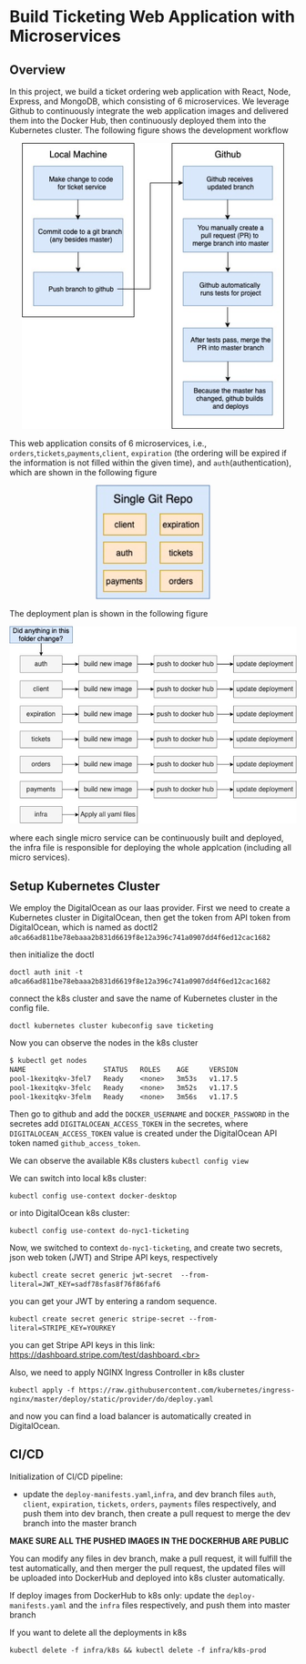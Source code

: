 # Build Ticketing Web Application with Microservices 
## Overview
In this project, we build a ticket ordering web application with React, Node, Express, and MongoDB, which consisting of 6 microservices. We leverage Github to continuously integrate the web application images and delivered them into the Docker Hub, then continuously deployed them into the Kubernetes cluster. The following figure shows the development workflow
<p align="center">
  <img width="460" src="https://github.com/cy235/ticketing/blob/master/images/local_git.jpg">
</p>


This web application consits of 6 microservices, i.e., `orders`,`tickets`,`payments`,`client`, `expiration` (the ordering will be expired if the information is not filled within the given time), and `auth`(authentication), which are shown in the following figure
<p align="center">
  <img width="200" src="https://github.com/cy235/ticketing/blob/master/images/micro_service.jpg">
</p>


The deployment plan is shown in the following figure
<p align="center">
  <img width="660" src="https://github.com/cy235/ticketing/blob/master/images/microservice_chart%20(1).jpg">
</p>

where each single micro service can be continuously built and deployed, the infra file is responsible for deploying the whole applcation (including all micro services). 

## Setup Kubernetes Cluster
We employ the DigitalOcean as our Iaas provider. First we need to create a Kubernetes cluster in DigitalOcean, then get the token from API token from DigitalOcean, which is named as doctl2 `a0ca66ad811be78ebaaa2b831d6619f8e12a396c741a0907dd4f6ed12cac1682` <br>

then initialize the doctl <br>

```
doctl auth init -t a0ca66ad811be78ebaaa2b831d6619f8e12a396c741a0907dd4f6ed12cac1682 
```
connect the k8s cluster and save the name of Kubernetes cluster in the config file. <br>
```
doctl kubernetes cluster kubeconfig save ticketing 
```
Now you can observe the nodes in the k8s cluster <br>
```
$ kubectl get nodes
NAME                   STATUS   ROLES    AGE     VERSION
pool-1kexitqkv-3fel7   Ready    <none>   3m53s   v1.17.5
pool-1kexitqkv-3felc   Ready    <none>   3m52s   v1.17.5
pool-1kexitqkv-3felm   Ready    <none>   3m56s   v1.17.5
```
Then go to github and add the `DOCKER_USERNAME` and `DOCKER_PASSWORD` in the secretes
add `DIGITALOCEAN_ACCESS_TOKEN` in the secretes,
where `DIGITALOCEAN_ACCESS_TOKEN` value is created under the DigitalOcean API token named `github_access_token`.

We can observe the available K8s clusters 
`kubectl config view`

We can switch into local k8s cluster: 
```
kubectl config use-context docker-desktop
``` 
or into DigitalOcean k8s cluster:
```
kubectl config use-context do-nyc1-ticketing
```

Now, we switched to context `do-nyc1-ticketing`, and create two secrets, json web token (JWT) and Stripe API keys, respectively

```
kubectl create secret generic jwt-secret  --from-literal=JWT_KEY=sadf78sfas8f76f86faf6
```
you can get your JWT by entering a random sequence. <br>
```
kubectl create secret generic stripe-secret --from-literal=STRIPE_KEY=YOURKEY
```
you can get Stripe API keys in this link: https://dashboard.stripe.com/test/dashboard.<br>

Also, we need to apply NGINX Ingress Controller in k8s cluster
```
kubectl apply -f https://raw.githubusercontent.com/kubernetes/ingress-nginx/master/deploy/static/provider/do/deploy.yaml
```
and now you can find a load balancer is automatically created in DigitalOcean.

## CI/CD
Initialization of CI/CD pipeline: 
* update the `deploy-manifests.yaml`,`infra`, and dev branch files `auth`, `client`, `expiration`, `tickets`, `orders`, `payments` files respectively, and push them into dev branch, then create a pull request to merge the dev branch into the master branch

**MAKE SURE ALL THE PUSHED IMAGES IN THE DOCKERHUB ARE PUBLIC**

You can modify any files in dev branch, make a pull request, it will fulfill the test automatically, and then merger the pull request, the updated files will be uploaded into DockerHub and deployed into k8s cluster automatically.  

If deploy images from DockerHub to k8s only:
update the `deploy-manifests.yaml` and the `infra` files respectively, and push them into master branch


If you want to delete all the deployments in k8s
```
kubectl delete -f infra/k8s && kubectl delete -f infra/k8s-prod
```

